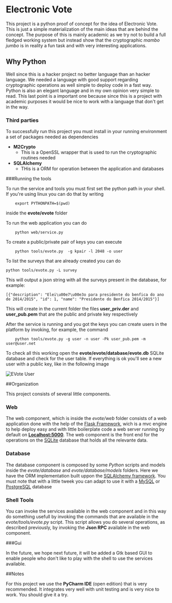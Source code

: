# Electronic Vote

This project is a python proof of concept for the idea of Electronic Vote. This is just a simple materialization of the 
main ideas that are behind the concept. The purpose of this is mainly academic as we try not to build a full fledged 
working system but instead show that the cryptographic *mambo jumbo* is in reality a fun task and with very interesting
 applications. 
 
 
## Why Python

Well since this is a hacker project no better language than an hacker language. We needed a language with good support
regarding cryptographic operations as well simple to deploy code in a fast way. Python is also an elegant language and
in my own opinion very simple to read. This last point is a important one because since this is a project with academic
purposes it would be nice to work with a language that don't get in the way.


### Third parties

To successfully run this project you must install in your running environment a set of packages needed as dependencies

*   **M2Crypto**
    *   This is a OpenSSL wrapper that is used to run the cryptographic routines needed
*   **SQLAlchemy**
    *   THis is a ORM for operation between the application and databases
    


###Running the tools

To run the service and tools you must first set the python path in your shell. If you're using linux you can do that
by writing 

        export PYTHONPATH=$(pwd)
        
inside the **evote/evote** folder

To run the web application you can do 

        python web/service.py
        
To create a public/private pair of keys you can execute

        python tools/evote.py  -g kpair -l 2048 -o user

To list the surveys that are already created you can do

	python tools/evote.py -L survey

This will output a json string with all the surveys present in the database, for example:

	[{"description": "Elei\u00e7\u00e3o para presidente do benfica do ano de 2014/2015", "id": 1, "name": "Presidente do Benfica 2014/2015"}]



This will create in the current folder the files **user_priv.der** and **user_pub.pem** that are the public and
private key respectively
        
After the service is running and you got the keys you can create users in the platform by invoking, for example, 
the command

        python tools/evote.py -g user -n user -Pk user_pub.pem -m user@user.net


To check all this working open the **evote/evote/database/evote.db** SQLite database and check for the user 
 table. If everything is ok you'll see a new user with a public key, like in the following image
 
 ![EVote User](http://shared.balhau.net/evote/newuser.png "EVote new user")


##Organization

This project consists of several little components.

### Web

The web component, which is inside the *evote/web* folder consists of a web application done with the help of the [Flask Framework](http://flask.pocoo.org/), wich is a mvc engine to help deploy easy and with little boilerplate code a web server running by default on **[Localhost:5000](http://localhost:5000)**. The web component is the front end for the operations on the [SQLite](https://sqlite.org/) database that holds all the relevante data. 

### Database
The database component is composed by some *Python* scripts and models inside the *evote/database* and *evote/database/models* folders. Here we have the ORM implementation built uppon the [SQLAlchemy framework](http://www.sqlalchemy.org/).
You must note that with a little tweek you can adapt to use it with a [MySQL](https://www.mysql.com/) or [PostgreSQL](http://www.postgresql.org/) database

### Shell Tools

You can invoke the services available in the web component and in this way do something usefull by invoking the commands that are available in the *evote/tools/evote.py* script. This script allows you do several operations, as described previously, by invoking the **Json RPC** available in the web component.

###Gui

In the future, we hope next future, it will be added a Gtk based GUI to enable people who don't like to play with the shell to use the services available.




##Notes

For this project we use the **PyCharm IDE** (open edition) that is very recommended. It integrates very well with unit
testing and is very nice to work. You should give it a try. 

